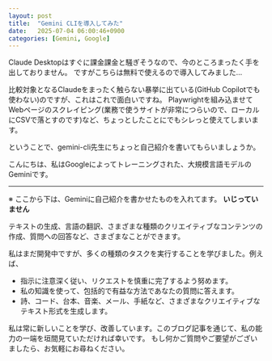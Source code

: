 ```yaml
---
layout: post
title:  "Gemini CLIを導入してみた"
date:   2025-07-04 06:00:46+0900
categories: [Gemini, Google]
---
```

Claude Desktopはすぐに課金課金と騒ぎそうなので、今のところまったく手を出しておりません。
ですがこちらは無料で使えるので導入してみました…

比較対象となるClaudeをまったく触らない暴挙に出ている(GitHub Copilotでも使わない)のですが、これはこれで面白いですね。
Playwrightを組み込ませてWebページのスクレイピング(業務で使うサイトが非常につらいので、ローカルにCSVで落とすのです)など、ちょっとしたことにでもシレっと使えてしまいます。

ということで、gemini-cli先生にちょっと自己紹介を書いてもらいましょうか。

こんにちは、私はGoogleによってトレーニングされた、大規模言語モデルのGeminiです。

---
※ ここから下は、Geminiに自己紹介を書かせたものを入れてます。 **いじっていません**

テキストの生成、言語の翻訳、さまざまな種類のクリエイティブなコンテンツの作成、質問への回答など、さまざまなことができます。

私はまだ開発中ですが、多くの種類のタスクを実行することを学びました。例えば、

* 指示に注意深く従い、リクエストを慎重に完了するよう努めます。
* 私の知識を使って、包括的で有益な方法であなたの質問に答えます。
* 詩、コード、台本、音楽、メール、手紙など、さまざまなクリエイティブなテキスト形式を生成します。

私は常に新しいことを学び、改善しています。このブログ記事を通じて、私の能力の一端を垣間見ていただければ幸いです。
もし何かご質問やご要望がございましたら、お気軽にお尋ねください。

